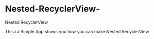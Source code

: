 # Nested-RecyclerView-
Nested RecyclerView

This i a Simple App shows you how you can make Nested RecyclerView
